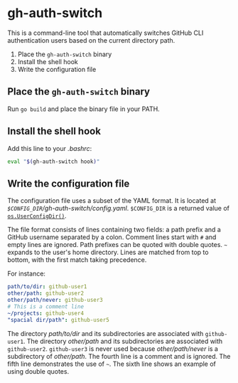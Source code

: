 # gh-auth-switch

This is a command-line tool that automatically switches GitHub CLI authentication users based on the current directory path.

1. Place the `gh-auth-switch` binary
2. Install the shell hook
3. Write the configuration file

## Place the `gh-auth-switch` binary

Run `go build` and place the binary file in your PATH.

## Install the shell hook

Add this line to your _.bashrc_:

```bash
eval "$(gh-auth-switch hook)"
```

## Write the configuration file

The configuration file uses a subset of the YAML format. It is located at _`$CONFIG_DIR`/gh-auth-switch/config.yaml_. `$CONFIG_DIR` is a returned value of [`os.UserConfigDir()`](https://pkg.go.dev/os#UserConfigDir).

The file format consists of lines containing two fields: a path prefix and a GitHub username separated by a colon. Comment lines start with `#` and empty lines are ignored. Path prefixes can be quoted with double quotes. `~` expands to the user's home directory. Lines are matched from top to bottom, with the first match taking precedence.

For instance:

```yaml
path/to/dir: github-user1
other/path: github-user2
other/path/never: github-user3
# This is a comment line
~/projects: github-user4
"spacial dir/path": github-user5
```

The directory _path/to/dir_ and its subdirectories are associated with `github-user1`. The directory _other/path_ and its subdirectories are associated with `github-user2`. `github-user3` is never used because _other/path/never_ is a subdirectory of _other/path_. The fourth line is a comment and is ignored. The fifth line demonstrates the use of `~`. The sixth line shows an example of using double quotes.
